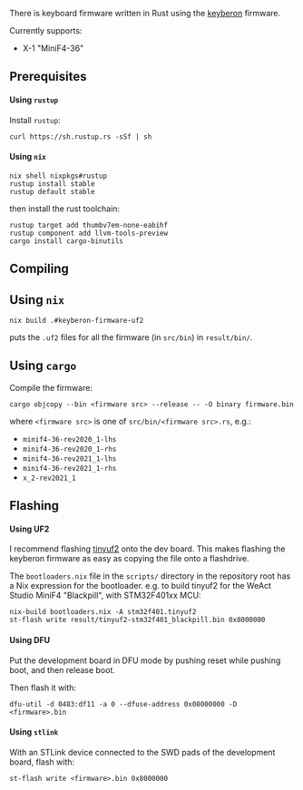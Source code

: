 There is keyboard firmware written in Rust using the [keyberon](https://github.com/TeXitoi/keyberon)
firmware.

Currently supports:

- X-1 "MiniF4-36"

## Prerequisites

#### Using `rustup`

Install `rustup`:

```shell
curl https://sh.rustup.rs -sSf | sh
```

#### Using `nix`

```
nix shell nixpkgs#rustup
rustup install stable
rustup default stable
```

then install the rust toolchain:

```shell
rustup target add thumbv7em-none-eabihf
rustup component add llvm-tools-preview
cargo install cargo-binutils
```

## Compiling

## Using `nix`

```shell
nix build .#keyberon-firmware-uf2
```

puts the `.uf2` files for all the firmware (in `src/bin`) in `result/bin/`.

## Using `cargo`

Compile the firmware:

```shell
cargo objcopy --bin <firmware src> --release -- -O binary firmware.bin
```

where `<firmware src>` is one of `src/bin/<firmware src>.rs`, e.g.:

- `minif4-36-rev2020_1-lhs`
- `minif4-36-rev2020_1-rhs`
- `minif4-36-rev2021_1-lhs`
- `minif4-36-rev2021_1-rhs`
- `x_2-rev2021_1`

## Flashing

#### Using UF2

I recommend flashing [tinyuf2](https://github.com/adafruit/tinyuf2)
onto the dev board. This makes flashing the keyberon firmware as easy
as copying the file onto a flashdrive.

The `bootloaders.nix` file in the `scripts/` directory in the repository root
has a Nix expression for the bootloader. e.g. to build tinyuf2 for the
WeAct Studio MiniF4 "Blackpill", with STM32F401xx MCU:

```
nix-build bootloaders.nix -A stm32f401.tinyuf2
st-flash write result/tinyuf2-stm32f401_blackpill.bin 0x8000000
```

#### Using DFU

Put the development board in DFU mode by pushing reset while pushing
boot, and then release boot.

Then flash it with:

```shell
dfu-util -d 0483:df11 -a 0 --dfuse-address 0x08000000 -D <firmware>.bin
```

#### Using `stlink`

With an STLink device connected to the SWD pads of the development board,
flash with:

```
st-flash write <firmware>.bin 0x8000000
```

